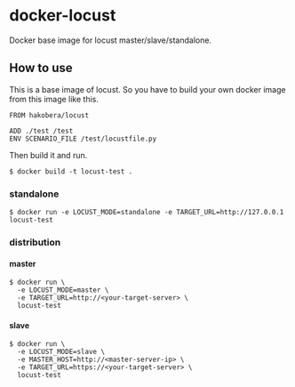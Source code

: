 # docker-locust

Docker base image for locust master/slave/standalone.

## How to use

This is a base image of locust. So you have to build your own docker image from this image like this.

```
FROM hakobera/locust

ADD ./test /test
ENV SCENARIO_FILE /test/locustfile.py
```

Then build it and run.

```
$ docker build -t locust-test .
```

### standalone

```
$ docker run -e LOCUST_MODE=standalone -e TARGET_URL=http://127.0.0.1 locust-test
```

### distribution

#### master

```
$ docker run \
  -e LOCUST_MODE=master \
  -e TARGET_URL=http://<your-target-server> \
  locust-test
```

#### slave

```
$ docker run \
  -e LOCUST_MODE=slave \
  -e MASTER_HOST=http://<master-server-ip> \
  -e TARGET_URL=https://<your-target-server> \
  locust-test
```
